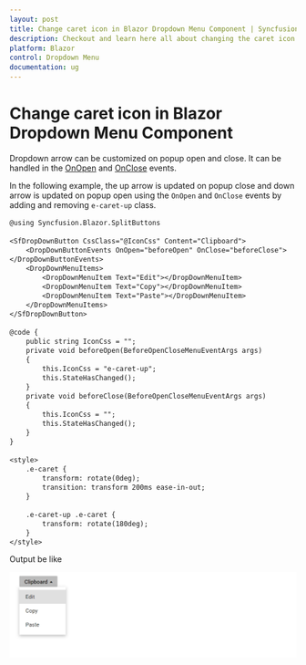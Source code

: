 ```yaml
---
layout: post
title: Change caret icon in Blazor Dropdown Menu Component | Syncfusion
description: Checkout and learn here all about changing the caret icon in Syncfusion Blazor Dropdown Menu component and more.
platform: Blazor
control: Dropdown Menu
documentation: ug
---
```


# Change caret icon in Blazor Dropdown Menu Component

Dropdown arrow can be customized on popup open and close. It can be handled in the [OnOpen](https://help.syncfusion.com/cr/blazor/Syncfusion.Blazor.SplitButtons.DropDownButtonEvents.html#Syncfusion_Blazor_SplitButtons_DropDownButtonEvents_OnOpen) and [OnClose](https://help.syncfusion.com/cr/blazor/Syncfusion.Blazor.SplitButtons.DropDownButtonEvents.html#Syncfusion_Blazor_SplitButtons_DropDownButtonEvents_OnClose) events.

In the following example, the up arrow is updated on popup close and down arrow is updated on popup open using the `OnOpen` and `OnClose` events by adding and removing `e-caret-up` class.

```cshtml
@using Syncfusion.Blazor.SplitButtons

<SfDropDownButton CssClass="@IconCss" Content="Clipboard">
    <DropDownButtonEvents OnOpen="beforeOpen" OnClose="beforeClose"></DropDownButtonEvents>
    <DropDownMenuItems>
        <DropDownMenuItem Text="Edit"></DropDownMenuItem>
        <DropDownMenuItem Text="Copy"></DropDownMenuItem>
        <DropDownMenuItem Text="Paste"></DropDownMenuItem>
    </DropDownMenuItems>
</SfDropDownButton>

@code {
    public string IconCss = "";
    private void beforeOpen(BeforeOpenCloseMenuEventArgs args)
    {
        this.IconCss = "e-caret-up";
        this.StateHasChanged();
    }
    private void beforeClose(BeforeOpenCloseMenuEventArgs args)
    {
        this.IconCss = "";
        this.StateHasChanged();
    }
}

<style>
    .e-caret {
        transform: rotate(0deg);
        transition: transform 200ms ease-in-out;
    }

    .e-caret-up .e-caret {
        transform: rotate(180deg);
    }
</style>

```

Output be like

![Changing Caret Icon in Blazor DropDownMenu](./../images/blazor-dropdownmenu-caret-icon.png)